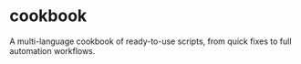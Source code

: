# cookbook
A multi-language cookbook of ready-to-use scripts, from quick fixes to full automation workflows.
